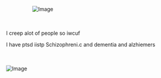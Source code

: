 ‎ ‎ ‎ ‎ ‎ ‎ ‎ ‎ ‎ ‎ ‎ ‎ ‎ ‎ ‎ ‎ ‎ ‎ ![Image](https://github.com/user-attachments/assets/6db5181e-28c2-4121-86cd-bb31020c6eaf)




 ㅤㅤㅤㅤㅤㅤㅤㅤㅤㅤㅤㅤㅤㅤㅤㅤㅤㅤㅤㅤㅤㅤㅤㅤ


I creep alot of people so iwcuf

I have ptsd iistp
Schizophreni.c and dementia and alzhiemers 






 ㅤㅤ


![Image](https://github.com/user-attachments/assets/5b4ca44f-bc5e-4577-9ffb-a25b405286b3)
